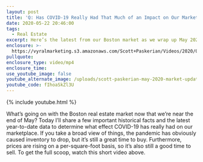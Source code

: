 ```yaml
---
layout: post
title: 'Q: Has COVID-19 Really Had That Much of an Impact on Our Market?'
date: 2020-05-22 20:46:00
tags:
  - Real Estate
excerpt: Here’s the latest from our Boston market as we wrap up May 2020.
enclosure: >-
  https://vyralmarketing.s3.amazonaws.com/Scott+Paskerian/Videos/2020/Q-+Has+COVID-19+Really+Had+That+Much+of+an+Impact+on+Our+Market_.mp4
pullquote:
enclosure_type: video/mp4
enclosure_time:
use_youtube_image: false
youtube_alternate_image: /uploads/scott-paskerian-may-2020-market-update-yt.jpg
youtube_code: fIhoaSkZl3U
---
```


{% include youtube.html %}

What’s going on with the Boston real estate market now that we’re near the end of May? Today I’ll share a few important historical facts and the latest year-to-date data to determine what effect COVID-19 has really had on our marketplace. If you take a broad view of things, the pandemic has obviously caused inventory to drop, but it’s still a great time to buy. Furthermore, prices are rising on a per-square-foot basis, so it’s also still a good time to sell. To get the full scoop, watch this short video above.